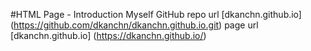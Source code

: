 #HTML Page - Introduction Myself
GitHub repo url [dkanchn.github.io] (https://github.com/dkanchn/dkanchn.github.io.git)
page url [dkanchn.github.io] (https://dkanchn.github.io/)
